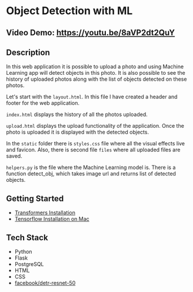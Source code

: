 # Object Detection with ML

## Video Demo:  <https://youtu.be/8aVP2dt2QuY>

## Description

In this web application it is possible to upload a photo and using Machine Learning app will detect objects in this photo. 
It is also possible to see the history of uploaded photos along with the list of objects detected on these photos. 

Let's start with the `layout.html`. In this file I have created a header and footer for the web application. 

`index.html` displays the history of all the photos uploaded. 

`upload.html` displays the upload functionality of the application. Once the photo is uploaded it is displayed with the detected objects. 

In the `static` folder there is `styles.css` file where all the visual effects live and favicon. Also, there is second file `files` where all uploaded files are saved. 

`helpers.py` is the file where the Machine Learning model is. There is a function detect_obj, which takes image url and returns list of detected objects. 


## Getting Started

- [Transformers Installation](https://huggingface.co/docs/transformers/installation)
- [Tensorflow Installation on Mac](https://www.tensorflow.org/install/pip)

## Tech Stack

- Python
- Flask
- PostgreSQL
- HTML
- CSS
- [facebook/detr-resnet-50](https://huggingface.co/facebook/detr-resnet-50)
